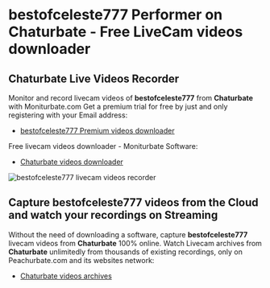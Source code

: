 # bestofceleste777 Performer on Chaturbate - Free LiveCam videos downloader

## Chaturbate Live Videos Recorder

Monitor and record livecam videos of **bestofceleste777** from **Chaturbate** with Moniturbate.com
Get a premium trial for free by just and only registering with your Email address:
* [bestofceleste777 Premium videos downloader](https://moniturbate.com/request-demo-licence-key.html)

Free livecam videos downloader - Moniturbate Software:
* [Chaturbate videos downloader](https://moniturbate.com/moniturbate-download-software.html)

![bestofceleste777 livecam videos recorder](https://peachurnet.com/templates/moniturbate-software.png)


## Capture bestofceleste777 videos from the Cloud and watch your recordings on Streaming

Without the need of downloading a software, capture **bestofceleste777** livecam videos from **Chaturbate** 100% online.
Watch Livecam archives from **Chaturbate** unlimitedly from thousands of existing recordings, only on Peachurbate.com and its websites network:
* [Chaturbate videos archives](https://peachurnet.com/)